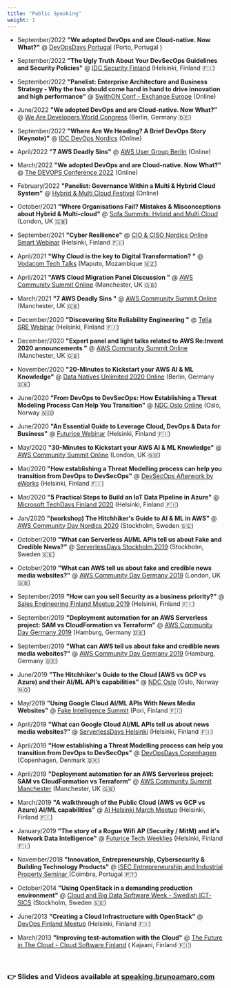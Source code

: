 ```yaml
---
title: "Public Speaking"
weight: 1
---
```


<style type = "text/css">
.markdown ul { text-align: left !important; margin-left: 0 !important }
</style>


* September/2022 **"We adopted DevOps and are Cloud-native. Now What?"** @ <a href="xx" target="_blank">DevOpsDays Portugal</a> (Porto, Portugal )

* September/2022 **"The Ugly Truth About Your DevSecOps Guidelines and Security Policies"** @ <a href="https://speaking.brunoamaro.com/9Ip0OM/the-ugly-truth-about-your-devsecops-guidelines-and-security-policies" target="_blank">IDC Security Finland</a> (Helsinki, Finland  🇫🇮)

* September/2022 **"Panelist: Enterprise Architecture and Business Strategy - Why the two should come hand in hand to drive innovation and high performance"** @ <a href="https://www.switchonconf.com/exchange-europe" target="_blank">SwithON Conf - Exchange Europe</a> (Online)

* June/2022 **"We adopted DevOps and are Cloud-native. Now What?"** @ <a href="https://www.wearedevelopers.com/world-congress#/" target="_blank">We Are Developers World Congress</a> (Berlin, Germany 🇩🇪)

* September/2022 **"Where Are We Heading? A Brief DevOps Story (Keynote)"** @ <a href="https://speaking.brunoamaro.com/o5zqhu/where-are-we-heading-a-brief-devops-story" target="_blank">IDC DevOps Nordics</a> (Online)

* April/2022 **"7 AWS Deadly Sins"** @ <a href="https://www.meetup.com/berlinawsug/events/284632298/" target="_blank">AWS User Group Berlin</a> (Online)

* March/2022 **"We adopted DevOps and are Cloud-native. Now What?"** @ <a href="https://speaking.brunoamaro.com/TJrjZI/we-adopted-devops-and-are-cloud-native-now-what" target="_blank">The DEVOPS Conference 2022</a> (Online)

* February/2022 **"Panelist: Governance Within a Multi & Hybrid Cloud System"** @ <a href="https://deskflix.computing.co.uk/ctgdeskflix/en/page/cloud" target="_blank">Hybrid & Multi Cloud Festival</a> (Online)

* October/2021 **"Where Organisations Fail? Mistakes & Misconceptions about Hybrid & Multi-cloud"** @ <a href="https://speaking.brunoamaro.com/vl6qvF/where-organisations-fail-mistakes-misconceptions-about-hybrid-multi-cloud" target="_blank">Sofa Summits: Hybrid and Multi Cloud</a> (London, UK 🇬🇧)

* September/2021 **"Cyber Resilience"** @ <a href="https://infoteaminternational.co.uk/smart-webinars/cio-ciso-nordics-online-smart-webinar/" target="_blank">CIO & CISO Nordics Online Smart Webinar</a>  (Helsinki, Finland 🇫🇮)

* April/2021 **"Why Cloud is the key to Digital Transformation? "** @ <a href="https://speaking.brunoamaro.com/yEYtMO/why-cloud-is-the-key-to-digital-transformation" target="_blank">Vodacom Tech Talks</a> (Maputo, Mozambique 🇲🇿)

* April/2021 **"AWS Cloud Migration Panel Discussion "** @ <a href="https://www.youtube.com/watch?v=F-iEGGJPAcc" target="_blank">AWS Community Summit Online</a> (Manchester, UK 🇬🇧)

* March/2021 **"7 AWS Deadly Sins "** @ <a href="https://speaking.brunoamaro.com/0RW3xc/7-aws-deadly-sins" target="_blank">AWS Community Summit Online</a> (Manchester, UK 🇬🇧)

* December/2020 **"Discovering Site Reliability Engineering "** @ <a href="https://speaking.brunoamaro.com/Lwa4Q0/discovering-site-reliability-engineering" target="_blank">Telia SRE Webinar</a> (Helsinki, Finland 🇫🇮)

* December/2020 **"Expert panel and light talks related to AWS Re:Invent 2020 announcements "** @ <a href="https://comsum.co.uk/" target="_blank">AWS Community Summit Online</a> (Manchester, UK 🇬🇧)

* November/2020 **"20-Minutes to Kickstart your AWS AI & ML Knowledge"** @ <a href="https://datanatives.io/conference/" target="_blank">Data Natives Unlimited 2020 Online</a> (Berlin, Germany 🇩🇪)

* June/2020 **"From DevOps to DevSecOps: How Establishing a Threat Modeling Process Can Help You Transition"** @ <a href="https://ndcoslo.com/talk/using-security-threat-modelling-to-enable-a-devsecops-culture/" target="_blank">NDC Oslo Online</a> (Oslo, Norway 🇳🇴)

* June/2020 **"An Essential Guide to Leverage Cloud, DevOps & Data for Business"** @ <a href="https://futurice.zoom.us/webinar/register/rec/WN_-g06VorIT32jpuvdH6QxaQ?meetingId=6pNNbIj2r2JOXJHW0UXxC4QOGN7lX6a81yYZ_fQPmBr8lPHY5Hf4ZDyXSlzct8c-&playId=&action=play&_x_zm_rtaid=kbePJPkdQmGvtOm18M64NQ.1592998074290.09b920f8a1e367c9a2b8e5644cb3bfb1&_x_zm_rhtaid=873" target="_blank">Futurice Webinar</a> (Helsinki, Finland 🇫🇮)

* May/2020 **"30-Minutes to Kickstart your AWS AI & ML Knowledge"** @ <a href="https://comsum.co.uk/" target="_blank">AWS Community Summit Online</a> (London, UK 🇬🇧)

* Mar/2020 **"How establishing a Threat Modelling process can help you transition from DevOps to DevSecOps"** @ <a href="https://myework.eworkgroup.com/event/?id=4932" target="_blank">DevSecOps Afterwork by eWorks</a> (Helsinki, Finland 🇫🇮)

* Mar/2020 **"5 Practical Steps to Build an IoT Data Pipeline in Azure"** @ <a href="https://techdaysfi.com/events/what-does-it-mean-to-do-iot-today-in-azure/" target="_blank">Microsoft TechDays Finland 2020</a> (Helsinki, Finland 🇫🇮)

* Jan/2020 **"(workshop) The Hitchhiker's Guide to AI & ML in AWS"** @ <a href="https://awscommunitynordics.org/communityday/" target="_blank">AWS Community Day Nordics 2020</a> (Stockholm, Sweden 🇸🇪)

* October/2019 **"What can Serverless AI/ML APIs tell us about Fake and Credible News?"** @ <a href="https://stockholm.serverlessdays.io" target="_blank">ServerlessDays Stockholm 2019</a> (Stockholm, Sweden 🇸🇪)
* October/2019 **"What can AWS tell us about fake and credible news media websites?"** @ <a href="https://comsum.co.uk/" target="_blank">AWS Community Day Germany 2019</a> (London, UK 🇬🇧)
* September/2019 **"How can you sell Security as a business priority?"** @ <a href="https://www.meetup.com/Sales-Engineering-Finland/events/262574457/" target="_blank">Sales Engineering Finland Meetup 2019</a> (Helsinki, Finland 🇫🇮)
* September/2019 **"Deployment automation for an AWS Serverless project: SAM vs CloudFormation vs Terraform"** @ <a href="https://www.aws-community-day.de/" target="_blank">AWS Community Day Germany 2019</a> (Hamburg, Germany 🇩🇪)
* September/2019 **"What can AWS tell us about fake and credible news media websites?"** @ <a href="https://www.aws-community-day.de/" target="_blank">AWS Community Day Germany 2019</a> (Hamburg, Germany 🇩🇪)
* June/2019 **"The Hitchhiker's Guide to the Cloud (AWS vs GCP vs Azure) and their AI/ML API’s capabilities"** @ <a href="https://ndcoslo.com/talk/the-hitchhikers-guide-to-the-cloud-aws-vs-gcp-vs-azure-and-their-ai-ml-apis-capabilities/" target="_blank">NDC Oslo</a> (Oslo, Norway 🇳🇴)
* May/2019 **"Using Google Cloud AI/ML APIs With News Media Websites"** @ <a href="https://fakeintelligence.fi" target="_blank">Fake Intelligence Summit</a> (Pori, Finland 🇫🇮)
* April/2019 **"What can Google Cloud AI/ML APIs tell us about news media websites?"** @ <a href="https://helsinki.serverlessdays.io/speakers/bruno-amaro/" target="_blank">ServerlessDays Helsinki</a> (Helsinki, Finland 🇫🇮)
* April/2019 **"How establishing a Threat Modelling process can help you transition from DevOps to DevSecOps"** @ <a href="https://www.devopsdays.org/events/2019-copenhagen/speakers/bruno-amaro-almeida/" target="_blank">DevOpsDays Copenhagen</a> (Copenhagen, Denmark 🇩🇰)
* April/2019 **"Deployment automation for an AWS Serverless project: SAM vs CloudFormation vs Terraform"** @ <a href="https://comsum.co.uk/comsum-manchester/" target="_blank">AWS Community Summit Manchester</a> (Manchester, UK 🇬🇧)
* March/2019 **"A walkthrough of the Public Cloud (AWS vs GCP vs Azure) AI/ML capabilities"** @ <a href="http://www.aihelsinki.com/future-event/aihelsinki-25th-session-march-27/" target="_blank">AI Helsinki March Meetup</a> (Helsinki, Finland 🇫🇮)
* January/2019 **"The story of a Rogue Wifi AP (Security / MitM) and it's Network Data Intelligence"** @ <a href="https://techweeklies.futurice.com/" target="_blank">Futurice Tech Weeklies</a> (Helsinki, Finland 🇫🇮)
* November/2018 **"Innovation, Entrepreneurship, Cybersecurity & Building Technology Products"** @ <a href="https://www.facebook.com/IPC.ISEC/photos/a.309239545515/10156589134260516/?type=3&theater" target="_blank"> ISEC Entrepreneurship and Industrial Property Seminar </a> (Coimbra, Portugal 🇵🇹)
* October/2014 **"Using OpenStack in a demanding production environment"** @ <a href="https://www.viktoria.se/events/cloud-and-big-data-day-2014-abstracts" target="_blank">Cloud and Big Data Software Week - Swedish ICT-SICS</a>  (Stockholm, Sweden 🇸🇪)
* June/2013 **"Creating a Cloud Infrastructure with OpenStack"**  @ <a href="https://www.meetup.com/devops-finland/events/121968472/" target="_blank">DevOps Finland Meetup</a> (Helsinki, Finland 🇫🇮)
* March/2013 **"Improving test-automation with the Cloud"** @ <a href="https://kajakdc.fi/en/2013/02/25/the-future-in-the-cloud-a-finnish-edge-seminaari-25-3-2013-kaukametsa/" target="_blank">The Future in The Cloud - Cloud Software Finland</a> ( Kajaani, Finland 🇫🇮)

<br />
<h3> 👉 Slides and Videos available at <a href="https://speaking.brunoamaro.com" target="_blank">speaking.brunoamaro.com</a> </h3>
